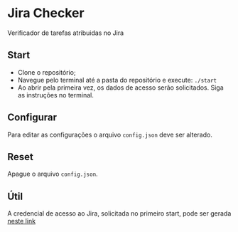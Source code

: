 # Jira Checker

Verificador de tarefas atribuidas no Jira

## Start

- Clone o repositório;
- Navegue pelo terminal até a pasta do repositório e execute: `./start`
- Ao abrir pela primeira vez, os dados de acesso serão solicitados. Siga as instruções no terminal.

## Configurar

Para editar as configurações o arquivo `config.json` deve ser alterado.

## Reset

Apague o arquivo `config.json`.

## Útil

A credencial de acesso ao Jira, solicitada no primeiro start, pode ser gerada [neste link](https://id.atlassian.com/manage/api-tokens)
